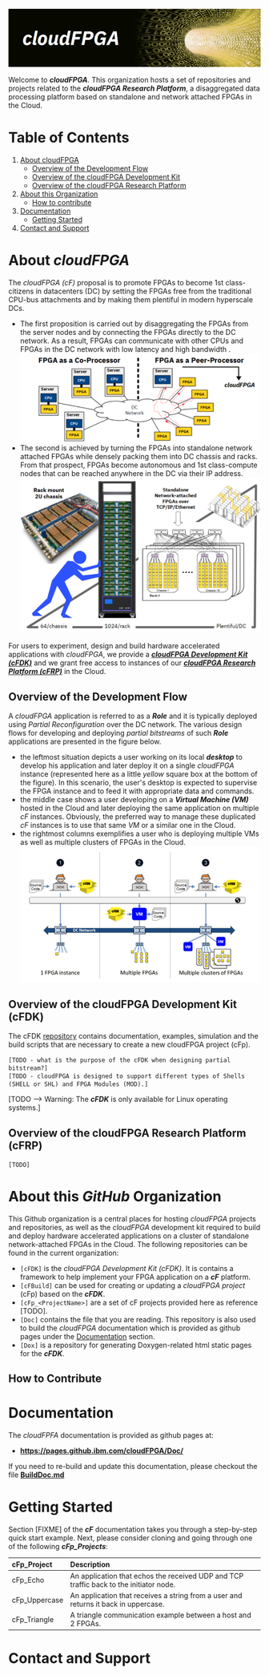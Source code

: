 ![Banner for cF](./imgs/banner.png)

Welcome to **_cloudFPGA_**. This organization hosts a set of repositories and projects related to the **_cloudFPGA 
 Research Platform_**, a disaggregated data processing platform based on standalone and network attached FPGAs in
 the Cloud.
 
 
# Table of Contents
1. [About cloudFPGA](#about-cloudfpga)
    * [Overview of the Development Flow](#overview-of-the-development-flow)
    * [Overview of the cloudFPGA Development Kit](#overview-of-the-cloudfpga-development-kit-(cfdk))
    * [Overview of the cloudFPGA Research Platform](#overview-of-the-cloudfpga-research-platform-(cfrp))
2. [About this Organization](#about-this-github-organization)
    * [How to contribute](#how-to-contribute)
3. [Documentation](#documentation)
    * [Getting Started](#getting-started)
4. [Contact and Support](#contact-and-support)


# About _cloudFPGA_
The _cloudFPGA (cF)_ proposal is to promote FPGAs to become 1st class-citizens in datacenters (DC)
 by setting the FPGAs free from the traditional CPU-bus attachments and by making them plentiful in
 modern hyperscale DCs. 
* The first proposition is carried out by disaggregating the FPGAs from the server nodes and by 
  connecting the FPGAs directly to the DC network. As a result, FPGAs can communicate with other 
  CPUs and FPGAs in the DC network with low latency and high bandwidth .
  ![Bus-attached vs Network-attached FPGAs](./imgs/about-cf-1.png)
* The second is achieved by turning the FPGAs into standalone network attached FPGAs while densely
  packing them into DC chassis and racks. From that prospect, FPGAs become autonomous and 1st class-compute
  nodes that can be reached anywhere in the DC via their IP address. 
  ![How-to-make-FPGAs-plentiful-in-DC](./imgs/about-cf-2.png)
 
For users to experiment, design and build hardware accelerated applications with _cloudFPGA_, we 
 provide a 
 [**_cloudFPGA Development Kit (cFDK)_**](#overview-of-the-cloudfpga-development-kit-(cfdk)) 
 and we grant free access to instances of our 
 [**_cloudFPGA Research Platform (cFRP)_**](#overview-of-the-cloudfpga-research-platform-(cfrp)) 
 in the Cloud.

## Overview of the Development Flow

A _cloudFPGA_ application is referred to as a **_Role_** and it is typically deployed using _Partial 
 Reconfiguration_ over the DC network. The various design flows for developing and deploying _partial bitstreams_ 
 of such **_Role_** applications are presented in the figure below.  
 * the leftmost situation depicts a user working on its local **_desktop_** to develop his application and later 
   deploy it on a single _cloudFPGA_ instance (represented here as a little _yellow_ square box at the bottom of
   the figure). In this scenario, the user's desktop is expected to supervise the FPGA instance and to feed it 
   with appropriate data and commands.    
 * the middle case shows a user developing on a **_Virtual Machine (VM)_** hosted in the Cloud and later 
   deploying the same application on multiple _cF_ instances. Obviously, the preferred way to manage these 
   duplicated _cF_ instances is to use that same _VM_ or a similar one in the Cloud. 
 * the rightmost columns exemplifies a user who is deploying multiple VMs as well as multiple clusters of
   FPGAs in the Cloud.
   ![Overviw-of-the-development-flow](./imgs/dev-flow.png)

## Overview of the cloudFPGA Development Kit (cFDK)

The cFDK [repository](../../../cFDK/README.doc) contains documentation, examples, simulation and the build scripts
 that are necessary to create a new cloudFPGA project (cFp).

    [TODO - what is the purpose of the cFDK when designing partial bitstream?] 
    [TODO - cloudFPGA is designed to support different types of Shells (SHELL or SHL) and FPGA Modules (MOD).]  
 [TODO --> Warning: The **_cFDK_** is only available for Linux operating systems.]

## Overview of the cloudFPGA Research Platform (cFRP)

    [TODO]
 
 
# About this _GitHub_ Organization
This Github organization is a central places for hosting _cloudFPGA_ projects and repositories, 
 as well as the _cloudFPGA_ development kit required to build and deploy hardware 
 accelerated applications on a cluster of standalone network-attached FPGAs in the Cloud.
 The following repositories can be found in the current organization:
 * `[cFDK]` is the  _cloudFPGA Development Kit (cFDK)_. It is contains a framework to help 
    implement your FPGA application on a **_cF_** platform.
 * `[cFBuild]` can be used for creating or updating a _cloudFPGA project_ (cFp) based on
    the **_cFDK_**.
 * `[cFp_<ProjectName>]` are a set of cF projects provided here as reference [TODO].    
 * `[Doc]` contains the file that you are reading. This repository is also used to build
    the _cloudFPGA_ documentation which is provided as github pages under the [Documentation](#documentation) section.
 * `[Dox]` is a repository for generating Doxygen-related html static pages for the  **_cFDK_**. 

## How to Contribute


# Documentation
The _cloudFPFA_ documentation is provided as github pages at:
 * **https://pages.github.ibm.com/cloudFPGA/Doc/**
 
If you need to re-build and update this documentation, please checkout the file **[BuildDoc.md](./BuildDoc.md)**


# Getting Started
Section [FIXME] of the **_cF_** documentation takes you through a step-by-step quick start example. Next, 
please consider cloning and going through one of the following **_cFp_Projects_**:

| cFp_Project        | Description                    
|:-------------------|:---------------------------------------------
| cFp_Echo           | An application that echos the received UDP and TCP traffic back to the initiator node.   
| cFp_Uppercase      | An application that receives a string from a user and returns it back in uppercase. 
| cFp_Triangle       | A triangle communication example between a host and 2 FPGAs. 




# Contact and Support


